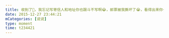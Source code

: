 ```yaml
---
title: 收到了😬，我忘记写寄信人和地址你也跟斗不写啊😂，邮票被我撕坏了😭，看得出来你长大了，文笔是还不错，字更不错，只是鄙人见识短，有些字不认得😭，这上面不太好写太多，你上Q又少，以后见面说吧@黄媛媛 @钱杰
date: 2015-12-27 23:44:21
mCategories: [说说]
type: moment
time: t234421
---
```


<div id="pics-20151227234421"></div>

<script src="/lib/moment/pics.js"></script>
<script>
var data = [
    {"link": "2015-12-27_000000.webp", "type": "shuoshuo"},
    {"link": "2015-12-27_000001.webp", "type": "shuoshuo"}
];
picsRender(data, "pics-20151227234421");
</script>
